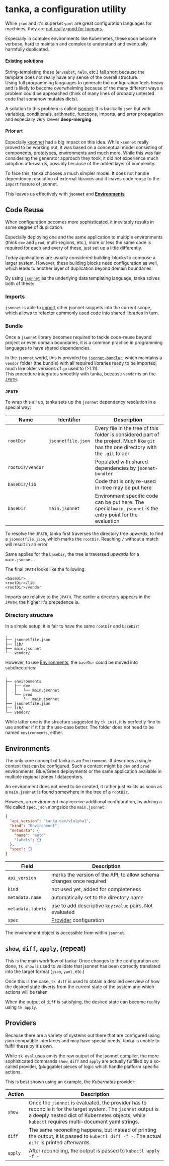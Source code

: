 # tanka, a configuration utility
While `json` and it's superset `yaml` are great configuration languages for
machines, they are [not really good for humans](https://youtu.be/FjdS21McgpE).

Especially in complex environments like Kubernetes, these soon become verbose,
hard to maintain and complex to understand and eventually harmfully duplicated.

#### Existing solutions
String-templating these (`envsubst`, `helm`, etc.) fall short because the
template does not really have any sense of the overall structure.  
Using full programming languages to generate the configuration feels heavy and
is likely to become overwhelming because of the many different ways a problem
could be approached (think of many lines of probably untested code that somehow
mutates dicts).

A solution to this problem is called [jsonnet](https://jsonnet.org): It is
basically `json` but with variables, conditionals, arithmetic, functions,
imports, and error propagation and especially very clever **deep-merging**.

#### Prior art
Especially [ksonnet](https://ksonnet.io) had a big impact on this idea.
While `ksonnet` really proved to be working out,
it was based on a conceptual model consisting of components, prototypes,
environments and much more. While this was fair considering the generator
approach they took, it did not experience much adoption afterwards, possibly
because of the added layer of complexity.

To face this, tanka chooses a much simpler model. It does not handle
dependency resolution of external libraries and it leaves code reuse to the
`import` feature of jsonnet.

This leaves us effectively with **`jsonnet`** and **[Environments](#environments)**

## Code Reuse
When configuration becomes more sophisticated, it inevitably results in
some degree of duplication.

Especially deploying one and the same application to multiple environments
(think `dev` and `prod`, multi-regions, etc.), more or less the same code is
required for each and every of these, just set up a little differently.

Today applications are usually considered building-blocks to compose a larger
system. However, these building blocks need configuration as well, which leads
to another layer of duplication beyond domain boundaries.

By using [`jsonnet`](https://jsonnet.org) as the underlying data templating language, tanka solves both
of these:

### Imports
`jsonnet` is able to
[import](https://jsonnet.org/learning/tutorial.html#imports) other jsonnet
snippets into the current scope, which allows to refactor commonly used code
into shared libraries in turn.

### Bundle
Once a `jsonnet` library becomes required to tackle code-reuse beyond project or
even domain boundaries, it is a common practice in programming languages to have
shared dependencies.

In the `jsonnet` world, this is provided by [`jsonnet-bundler`](https://github.com/jsonnet-bundler/jsonnet-bundler), which maintains a
`vendor` folder (the bundle) with all required libraries ready to be imported,
much like older versions of `go` used to (>1.11).  
This procedure integrates smoothly with tanka, because `vendor` is on the [`JPATH`](#jpath).

### `JPATH`
To wrap this all up, tanka sets up the `jsonnet` dependency resolution in a
special way:

| Name             | Identifier         | Description                                                                                                                           |
|------------------|--------------------|---------------------------------------------------------------------------------------------------------------------------------------|
| `rootDir`        | `jsonnetfile.json` | Every file in the tree of this folder is considered part of the project. Much like `git` has the one directory with the `.git` folder |
| `rootDir/vendor` |                    | Populated with shared dependencies by `jsonnet-bundler`                                                                               |
| `baseDir/lib`    |                    | Code that is only re-used in-tree may be put here                                                                                     |
| `baseDir`        | `main.jsonnet`     | Environment specific code can be put here. The special `main.jsonnet` is the entry point for the evaluation                           |

To resolve the `JPATH`, tanka first traverses the directory tree *upwards*, to
find a `jsonnetfile.json`, which marks the `rootDir`. Reaching `/` without a
match will result in an error.

Same applies for the `baseDir`, the tree is traversed *upwards* for a
`main.jsonnet`.

The final `JPATH` looks like the following:
```
<baseDir>
<rootDir>/lib
<rootDir>/vendor
```

Imports are relative to the `JPATH`. The earlier a directory appears in the
`JPATH`, the higher it's precedence is.

### Directory structure
In a simple setup, it is fair to have the same `rootDir` and `baseDir`:
```
.
├── jsonnetfile.json
├── lib/
├── main.jsonnet
└── vendor/
```

However, to use [Environments](#environments), the `baseDir` could be moved
into subdirectories:
```
.
├── environments
│   ├── dev
│   │   └── main.jsonnet
│   └── prod
│       └── main.jsonnet
├── jsonnetfile.json
├── lib/
└── vendor/
```

While latter one is the structure suggested by `tk init`, it is perfectly fine to
use another if it fits the use-case better. The folder does not need to be named
`environments`, either.

## Environments
The only core concept of tanka is an `Environment`. It describes a single
context that can be configured. Such a context might be `dev` and `prod`
environments, Blue/Green deployments or the same application available
in multiple regional zones / datacenters.

An environment does not need to be created, it rather just exists as soon as a
`main.jsonnet` is found somewhere in the tree of a `rootDir`.

However, an environment may receive additional configuration, by adding a file
called `spec.json` alongside the `main.jsonnet`:
```json
{
  "api_version": "tanka.dev/v1alpha1",
  "kind": "Environment",
  "metadata": {
    "name": "auto"
    "labels": {}
  },
  "spec": {}
}
```
| Field             | Description                                                         |
|-------------------|---------------------------------------------------------------------|
| `api_version`     | marks the version of the API, to allow schema changes once required |
| `kind`            | not used yet, added for completeness                                |
| `metadata.name`   | automatically set to the directory name                             |
| `metadata.labels` | use to add descriptive `key:value` pairs. Not evaluated             |
| `spec`            | [Provider](#providers) configuration                                 |

The environment object is accessible from within `jsonnet`.

## `show`, `diff`, `apply`, (repeat)
This is the main workflow of tanka: Once changes to the configuration are done,
`tk show` is used to validate that jsonnet has been correctly translated into
the target format (`json`, `yaml`, etc.)

Once this is the case, `tk diff` is used to obtain a detailed overview of how
the desired state diverts from the current state of the system and which actions
will be taken.

When the output of `diff` is satisfying, the desired state can become reality using
`tk apply`.

## Providers
Because there are a variety of systems out there that are configured using
json compatible interfaces and may have special needs, tanka is unable to
fulfill these by it's own.

While `tk eval` uses emits the raw output of the jsonnet compiler, the more
sophisticated commands `show`, `diff` and `apply` are actually fulfilled by a
so-called provider, (pluggable) pieces of logic which handle platform specific
actions.

This is best shown using an example, the *Kubernetes* provider:

| Action  | Description                                                                                                                                                                                                        |
|---------|--------------------------------------------------------------------------------------------------------------------------------------------------------------------------------------------------------------------|
| `show`  | Once the `jsonnet` is evaluated, the provider has to reconcile it for the target system. The `jsonnet` output is a deeply nested dict of Kubernetes objects, while `kubectl` requires multi-document yaml strings. |
| `diff`  | The same reconciling happens, but instead of printing the output, it is passed to `kubectl diff -f -`. The actual `diff` is printed afterwards.                                                                    |
| `apply` | After reconciling, the output is passed to `kubectl apply -f -`                                                                                                                                                    |
